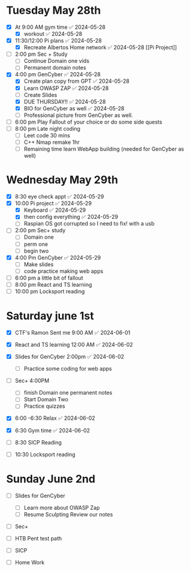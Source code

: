 
# Tuesday May 28th 

- [x] At 9:00 AM gym time ✅ 2024-05-28
	- [x] workout ✅ 2024-05-28
- [x] 11:30/12:00 Pi plans ✅ 2024-05-28
	- [x] Recreate Albertos Home network ✅ 2024-05-28
[[Pi Project]]

- [ ] 2:00 pm Sec + Study
	- [ ] Continue Domain  one vids
	- [ ] Permanent domain notes 
- [x] 4:00 pm GenCyber ✅ 2024-05-28
	- [x] Create plan copy from GPT ✅ 2024-05-28
	- [x] Learn  OWASP ZAP ✅ 2024-05-28
	- [ ] Create Slides 
	- [x] DUE THURSDAY!! ✅ 2024-05-28
	- [x] BIO for GenCyber as well ✅ 2024-05-28
	- [ ] Professional picture from GenCyber as well. 
- [ ] 6:00 pm Play Fallout of your choice or do some side quests
- [ ] 8:00 pm Late night coding 
	- [ ] Leet code 30 mins 
	- [ ] C++ Nmap remake 1hr 
	- [ ] Remaining time learn WebApp building  (needed for GenCyber as well)

# Wednesday May 29th 

- [x] 8:30 eye check appt ✅ 2024-05-29
- [x] 10:00 Pi project ✅ 2024-05-29
	- [x] Keyboard ✅ 2024-05-29
	- [x] then  config everything ✅ 2024-05-29
	- [ ] Raspian OS got corrupted so I need to fix! with a usb 
- [ ] 2:00 pm Sec+ study 
	- [ ] Domain one 
	- [ ] perm one 
	- [ ] begin two 
- [x] 4:00 Pm GenCyber ✅ 2024-05-29
	- [ ] Make slides
	- [ ] code practice making web apps
- [ ] 6:00 pm a little bit of fallout 
- [ ] 8:00 pm React and TS learning 
- [ ] 10:00 pm Locksport reading 

# Saturday june 1st


 - [x] CTF's Ramon Sent me 9:00 AM ✅ 2024-06-01
 - [x] React  and TS learning 12:00 AM ✅ 2024-06-02
 - [x] Slides for GenCyber 2:00pm ✅ 2024-06-02
	- [ ]  Practice some coding for web apps
 - [ ] Sec+ 4:00PM
	 - [ ] finish Domain one permanent notes
	 - [ ] Start Domain Two 
	 - [ ] Practice quizzes 
- [x] 6:00 -6:30 Relax ✅ 2024-06-02
- [x] 6:30 Gym time ✅ 2024-06-02
- [ ] 8:30 SICP Reading 
- [ ] 10:30 Locksport reading 


# Sunday June 2nd 

- [ ] Slides for GenCyber 
	- [ ] Learn more about OWASP Zap
	- [ ] Resume Sculpting Review our notes 
- [ ] Sec+ 
- [ ] HTB Pent test path 
- [ ] SICP 
- [ ] Home Work 


























































































